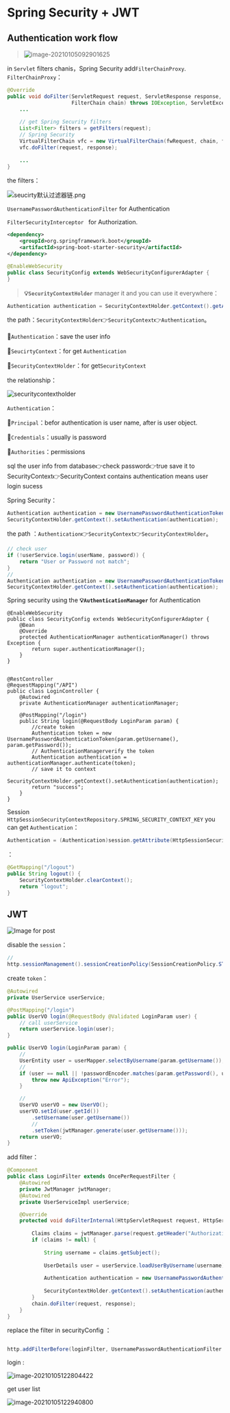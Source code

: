 # Spring Security + JWT



## Authentication work flow

> ![image-20210105092901625](C:\Users\julie.yang\AppData\Roaming\Typora\typora-user-images\image-20210105092901625.png)

in `Servlet` filters chanis，Spring Security add`FilterChainProxy`. `FilterChainProxy`：

```java
@Override
public void doFilter(ServletRequest request, ServletResponse response,
                     FilterChain chain) throws IOException, ServletException {
    ...
    
    // get Spring Security filters
    List<Filter> filters = getFilters(request);
    // Spring Security 
    VirtualFilterChain vfc = new VirtualFilterChain(fwRequest, chain, filters);
    vfc.doFilter(request, response);
    
    ...
}

```

the filters：

![seucirty默认过滤器链.png](https://p3-juejin.byteimg.com/tos-cn-i-k3u1fbpfcp/d60a4f0509094ce99c412e5f79fa8900~tplv-k3u1fbpfcp-zoom-1.image)

`UsernamePasswordAuthenticationFilter`  for Authentication

`FilterSecurityInterceptor ` for Authorization.



```xml
<dependency>
    <groupId>org.springframework.boot</groupId>
    <artifactId>spring-boot-starter-security</artifactId>
</dependency>

```



```java
@EnableWebSecurity
public class SecurityConfig extends WebSecurityConfigurerAdapter {
}

```

>  **💡`SecurityContextHolder`** manager it and you can use it everywhere：

```java
Authentication authentication = SecurityContextHolder.getContext().getAuthentication();

```

the path：`SecurityContextHolder`👉`SecurityContext`👉`Authentication`。



📝`Authentication`：save the user info

📝`SeucirtyContext`：for get `Authentication`

📝`SecurityContextHolder`：for get`SecurityContext`

the relationship：

![securitycontextholder](https://p3-juejin.byteimg.com/tos-cn-i-k3u1fbpfcp/d0732a48f3c4480386682f3ecce4e0b1~tplv-k3u1fbpfcp-zoom-1.image)

`Authentication`：

📝`Principal`：befor authentication is user name, after is user object.

📝`Credentials`：usually is password

📝`Authorities`：permissions



sql the user info from database👉check password👉true save it to SecurityContext👉SecurityContext contains authentication means user login sucess

Spring Security：

```java
Authentication authentication = new UsernamePasswordAuthenticationToken(userName, password, permissions);
SecurityContextHolder.getContext().setAuthentication(authentication);

```

the path ：`Authentication`👉`SecurityContext`👉`SecurityContextHolder`。



```java
// check user
if (!userService.login(userName, password)) {
    return "User or Password not match";
}
//
Authentication authentication = new UsernamePasswordAuthenticationToken(userName, password, permissions);
SecurityContextHolder.getContext().setAuthentication(authentication);

```



Spring security using the **💡`AuthenticationManager`**  for Authentication

```
@EnableWebSecurity
public class SecurityConfig extends WebSecurityConfigurerAdapter {
    @Bean
    @Override
    protected AuthenticationManager authenticationManager() throws Exception {
        return super.authenticationManager();
    }
}


```



```
@RestController
@RequestMapping("/API")
public class LoginController {
    @Autowired
    private AuthenticationManager authenticationManager;

    @PostMapping("/login")
    public String login(@RequestBody LoginParam param) {
        //create token
        Authentication token = new UsernamePasswordAuthenticationToken(param.getUsername(), param.getPassword());
        // AuthenticationManagerverify the token
        Authentication authentication = authenticationManager.authenticate(token);
        // save it to context
        SecurityContextHolder.getContext().setAuthentication(authentication);
        return "success";
    }
}

```





Session `HttpSessionSecurityContextRepository.SPRING_SECURITY_CONTEXT_KEY`   you can get `Authentication`：

```java
Authentication = (Authentication)session.getAttribute(HttpSessionSecurityContextRepository.SPRING_SECURITY_CONTEXT_KEY)

```

：

```java
@GetMapping("/logout")
public String logout() {
    SecurityContextHolder.clearContext();
    return "logout";
}

```



## JWT



![Image for post](https://miro.medium.com/max/1334/0*tP3PZ13_RxFy478P.)

disable the `session`：

```java
// 
http.sessionManagement().sessionCreationPolicy(SessionCreationPolicy.STATELESS);

```

> 

create `token`：

```java
@Autowired
private UserService userService;

@PostMapping("/login")
public UserVO login(@RequestBody @Validated LoginParam user) {
    // call userService
    return userService.login(user);
}

```



```java
public UserVO login(LoginParam param) {
    //
    UserEntity user = userMapper.selectByUsername(param.getUsername());
    // 
    if (user == null || !passwordEncoder.matches(param.getPassword(), user.getPassword())) {
        throw new ApiException("Error");
    }

    // 
    UserVO userVO = new UserVO();
    userVO.setId(user.getId())
        .setUsername(user.getUsername())
        // 
        .setToken(jwtManager.generate(user.getUsername()));
    return userVO;
}

```



add filter：

```java
@Component
public class LoginFilter extends OncePerRequestFilter {
    @Autowired
    private JwtManager jwtManager;
    @Autowired
    private UserServiceImpl userService;

    @Override
    protected void doFilterInternal(HttpServletRequest request, HttpServletResponse response, FilterChain chain) throws ServletException, IOException {
       
        Claims claims = jwtManager.parse(request.getHeader("Authorization"));
        if (claims != null) {
          
            String username = claims.getSubject();
       
            UserDetails user = userService.loadUserByUsername(username);
           
            Authentication authentication = new UsernamePasswordAuthenticationToken(user, user.getPassword(), user.getAuthorities());
          
            SecurityContextHolder.getContext().setAuthentication(authentication);
        }
        chain.doFilter(request, response);
    }
}

```

replace the filter in securityConfig ：

```java

http.addFilterBefore(loginFilter, UsernamePasswordAuthenticationFilter.class);

```



login :

![image-20210105122804422](C:\Users\julie.yang\AppData\Roaming\Typora\typora-user-images\image-20210105122804422.png)





get user list

![image-20210105122940800](C:\Users\julie.yang\AppData\Roaming\Typora\typora-user-images\image-20210105122940800.png)